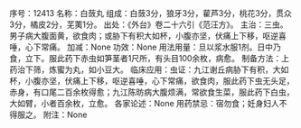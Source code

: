 序号：12413
名称：白蔹丸
组成：白蔹3分，狼牙3分，雚芦3分，桃花3分，贯众3分，橘皮2分，芜荑1分。
出处：《外台》卷二十六引《范汪方》。
主治：三虫。男子病大腹面黄，欲食肉；或胁下有积大如杯，小腹亦坚，伏痛上下移，呕逆喜唾，心下常痛。
加减：None
功效：None
用法用量：旦以浆水服1剂。日中乃食，立下。服此药下赤虫如笋茎者1尺所，有头目100余枚，病愈。
制备方法：上药治下筛，炼蜜为丸，如小豆大。
临床应用：虫证：九江谢丘病胁下有积，大如杯，小腹亦坚，伏痛上下移，呕逆喜唾，心下常痛，欲食肉，服此药下虫无头足，赤身，有口尾二百余枚得愈；九江陈昉病大腹烦满，常欲食生菜，服此药下白虫，大如臂，小者百余枚，立愈。
各家论述：None
用药禁忌：宿勿食；妊身妇人不得服之。
附注：None
